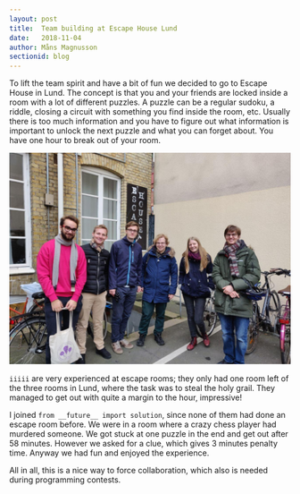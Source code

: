 ```yaml
---
layout: post
title:  Team building at Escape House Lund
date:   2018-11-04
author: Måns Magnusson
sectionid: blog
---
```


To lift the team spirit and have a bit of fun we decided to go to Escape House in Lund. The concept is that you and your friends are locked inside a room with a lot of different puzzles. A puzzle can be a regular sudoku, a riddle, closing a circuit with something you find inside the room, etc. Usually there is too much information and you have to figure out what information is important to unlock the next puzzle and what you can forget about. You have one hour to break out of your room.

![Both teams](/assets/imgs/all.jpg)

`iiiii` are very experienced at escape rooms; they only had one room left of the three rooms in Lund, where the task was to steal the holy grail. They managed to get out with quite a margin to the hour, impressive!

I joined `from __future__ import solution`, since none of them had done an escape room before. We were in a room where a crazy chess player had murdered someone. We got stuck at one puzzle in the end and get out after 58 minutes. However we asked for a clue, which gives 3 minutes penalty time. Anyway we had fun and enjoyed the experience.

All in all, this is a nice way to force collaboration, which also is needed during programming contests.
